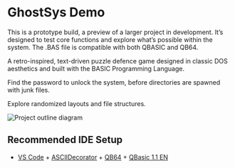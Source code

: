 # GhostSys Demo
This is a prototype build, a preview of a larger project in development. It’s designed to test core functions and explore what’s possible within the system. The .BAS file is compatible with both QBASIC and QB64.

A retro-inspired, text-driven puzzle defence game designed in classic DOS aesthetics and built with the BASIC Programming Language.

Find the password to unlock the system, before directories are spawned with junk files.

Explore randomized layouts and file structures.

![Project outline diagram](https://saharahex.wordpress.com/wp-content/uploads/2025/07/ghostsysdemo-img1.png)

## Recommended IDE Setup

- [VS Code](https://code.visualstudio.com/) + [ASCIIDecorator](https://marketplace.visualstudio.com/items?itemName=helixquar.asciidecorator) + [QB64](https://qb64.com/) + [QBasic 1.1 EN](https://qbasic.net/en/top-ten-downloads/)
